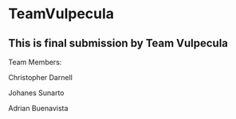 # TeamVulpecula

## This is final submission by Team Vulpecula

Team Members:

Christopher Darnell

Johanes Sunarto

Adrian Buenavista
